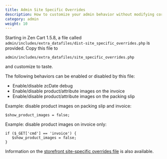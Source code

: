 ```yaml
---
title: Admin Site Specific Overrides 
description: How to customize your admin behavior without modifying core files
category: admin 
weight: 10
---
```


Starting in Zen Cart 1.5.8, a file called `admin/includes/extra_datafiles/dist-site_specific_overrides.php` is provided.  Copy this file to 

`admin/includes/extra_datafiles/site_specific_overrides.php`

and customize to taste. 

The following behaviors can be enabled or disabled by this file: 
- Enable/disable zcDate debug
- Enable/disable product/attribute images on the invoice
- Enable/disable product/attribute images on the packing slip


Example: disable product images on packing slip and invoice: 
```
$show_product_images = false;
```

Example: disable product images on invoice only: 
```
if ($_GET['cmd'] == 'invoice') { 
   $show_product_images = false;
}
```

Information on the [storefront site-specific overrides file](/user/customizing/site_specific_overrides/) is also available. 
